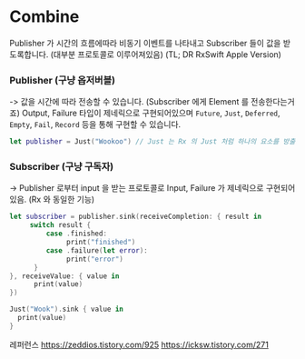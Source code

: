 
# Combine

Publisher 가 시간의 흐름에따라 비동기 이벤트를 나타내고 Subscriber 들이 값을 받도록합니다. (대부분 프로토콜로 이루어져있음)
(TL; DR RxSwift Apple Version)


### Publisher (구냥 옵저버블)
-> 값을 시간에 따라 전송할 수 있습니다. (Subscriber 에게 Element 를 전송한다는거죠) Output, Failure 타입이 제네릭으로 구현되어있으며 `Future`, `Just`, `Deferred`, `Empty`, `Fail`, `Record` 
등을 통해 구현할 수 있습니다.

```swift
let publisher = Just("Wookoo") // Just 는 Rx 의 Just 처럼 하나의 요소를 방출하는 옵저버블(여기선 퍼블리셔) 를 만드는 타입인가봄.
```

### Subscriber (구냥 구독자)
->  Publisher 로부터 input 을 받는 프로토콜로 Input, Failure 가 제네릭으로 구현되어있음. (Rx 와 동일한 기능)


```swift
let subscriber = publisher.sink(receiveCompletion: { result in
     switch result {
         case .finished:
              print("finished")
         case .failure(let error):
              print("error")
      }
}, receiveValue: { value in
      print(value)
})

Just("Wook").sink { value in
  print(value)
}
```


레퍼런스
https://zeddios.tistory.com/925
https://icksw.tistory.com/271

